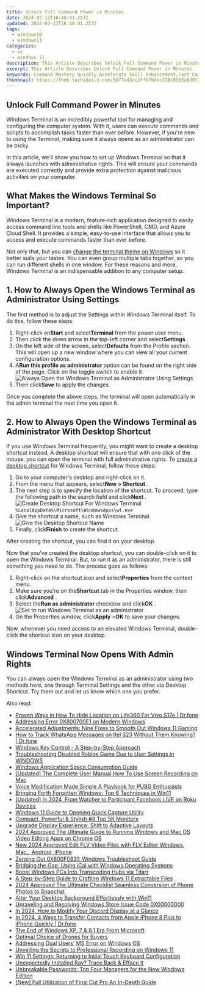 ```yaml
---
title: Unlock Full Command Power in Minutes
date: 2024-07-12T16:48:41.257Z
updated: 2024-07-13T16:48:41.257Z
tags:
  - windows10
  - windows11
categories:
  - os
  - windows 11
description: This Article Describes Unlock Full Command Power in Minutes
excerpt: This Article Describes Unlock Full Command Power in Minutes
keywords: Command Mastery Quickly,Accelerate Skill Enhancement,Fast Command Expertise Gain,Instantly Boost Command Control,Swift Command Proficiency,Minutes to Powerful Commands,Rapid Command Development
thumbnail: https://thmb.techidaily.com/5d77ad3cc3ffb76dec378c0365a6d9c3d6e615b3b95a196e8f26206ebb83676d.jpg
---
```


## Unlock Full Command Power in Minutes

 Windows Terminal is an incredibly powerful tool for managing and configuring the computer system. With it, users can execute commands and scripts to accomplish tasks faster than ever before. However, if you're new to using the Terminal, making sure it always opens as an administrator can be tricky.

 In this article, we'll show you how to set up Windows Terminal so that it always launches with administrative rights. This will ensure your commands are executed correctly and provide extra protection against malicious activities on your computer.

## What Makes the Windows Terminal So Important?

 Windows Terminal is a modern, feature-rich application designed to easily access command line tools and shells like PowerShell, CMD, and Azure Cloud Shell. It provides a simple, easy-to-use interface that allows you to access and execute commands faster than ever before.

 Not only that, but you can [change the terminal theme on Windows](https://www.makeuseof.com/windows-11-change-terminal-theme/) so it better suits your tastes. You can even group multiple tabs together, so you can run different shells in one window. For these reasons and more, Windows Terminal is an indispensable addition to any computer setup.

## 1\. How to Always Open the Windows Terminal as Administrator Using Settings

 The first method is to adjust the Settings within Windows Terminal itself. To do this, follow these steps:

1. Right-click on**Start** and select**Terminal** from the power user menu.
2. Then click the down arrow in the top-left corner and select**Settings** .
3. On the left side of the screen, select**Defaults** from the Profile section. This will open up a new window where you can view all your current configuration options.
4. A**Run this profile as administrator** option can be found on the right side of the page. Click on the toggle switch to enable it.  
![Always Open the Windows Terminal as Administrator Using Settings](https://static1.makeuseofimages.com/wordpress/wp-content/uploads/2022/12/always-open-the-windows-terminal-as-administrator-using-settings.jpeg)
5. Then click**Save** to apply the changes.

 Once you complete the above steps, the terminal will open automatically in the admin terminal the next time you open it.

## 2\. How to Always Open the Windows Terminal as Administrator With Desktop Shortcut

 If you use Windows Terminal frequently, you might want to create a desktop shortcut instead. A desktop shortcut will ensure that with one click of the mouse, you can open the terminal with full administrative rights. To [create a desktop shortcut](https://www.makeuseof.com/tag/how-to-create-desktop-shortcuts-from-anywhere-in-windows/) for Windows Terminal, follow these steps:

1. Go to your computer's desktop and right-click on it.
2. From the menu that appears, select**New > Shortcut** .
3. The next step is to specify the location of the shortcut. To proceed, type the following path in the search field and click**Next** .  
![Create Desktop Shortcut For Windows Terminal](https://static1.makeuseofimages.com/wordpress/wp-content/uploads/2022/12/create-desktop-shortcut-for-windows-terminal.jpg)  
`%LocalAppData%\Microsoft\WindowsApps\wt.exe`
4. Give the shortcut a name, such as Windows Terminal.  
![Give the Desktop Shortcut Name](https://static1.makeuseofimages.com/wordpress/wp-content/uploads/2022/12/give-the-desktop-shortcut-name.jpg)
5. Finally, click**Finish** to create the shortcut.

After creating the shortcut, you can find it on your desktop.

 Now that you've created the desktop shortcut, you can double-click on it to open the Windows Terminal. But, to run it as an administrator, there is still something you need to do. The process goes as follows:

1. Right-click on the shortcut icon and select**Properties** from the context menu.
2. Make sure you're on the**Shortcut** tab in the Properties window, then click**Advanced** .
3. Select the**Run as administrator** checkbox and click**OK** .  
![Set to run Windows Terminal as an administrator](https://static1.makeuseofimages.com/wordpress/wp-content/uploads/2022/12/set-to-run-windows-terminal-as-an-administrator.jpg)
4. On the Properties window, click**Apply** \>**OK** to save your changes.

 Now, whenever you need access to an elevated Windows Terminal, double-click the shortcut icon on your desktop.

## Windows Terminal Now Opens With Admin Rights

 You can always open the Windows Terminal as an administrator using two methods here, one through Terminal Settings and the other via Desktop Shortcut. Try them out and let us know which one you prefer.


<ins class="adsbygoogle"
     style="display:block"
     data-ad-format="autorelaxed"
     data-ad-client="ca-pub-7571918770474297"
     data-ad-slot="1223367746"></ins>



<ins class="adsbygoogle"
     style="display:block"
     data-ad-client="ca-pub-7571918770474297"
     data-ad-slot="8358498916"
     data-ad-format="auto"
     data-full-width-responsive="true"></ins>



<span class="atpl-alsoreadstyle">Also read:</span>
<div><ul>
<li><a href="https://location-social.techidaily.com/proven-ways-in-how-to-hide-location-on-life360-for-vivo-s17e-drfone-by-drfone-virtual-android/"><u>Proven Ways in How To Hide Location on Life360 For Vivo S17e | Dr.fone</u></a></li>
<li><a href="https://win11-tips.techidaily.com/addressing-error-0x800700e1-on-modern-windows/"><u>Addressing Error 0X800700E1 on Modern Windows</u></a></li>
<li><a href="https://win11-tips.techidaily.com/accelerated-adjustments-nine-fixes-to-smooth-out-windows-11-gaming/"><u>Accelerated Adjustments: Nine Fixes to Smooth Out Windows 11 Gaming</u></a></li>
<li><a href="https://android-location-track.techidaily.com/how-to-track-whatsapp-messages-on-itel-s23-without-them-knowing-drfone-by-drfone-virtual-android/"><u>How to Track WhatsApp Messages on Itel S23 Without Them Knowing? | Dr.fone</u></a></li>
<li><a href="https://win11-tips.techidaily.com/windows-key-control-a-step-by-step-approach/"><u>Windows Key Control - A Step-by-Step Approach</u></a></li>
<li><a href="https://win11-tips.techidaily.com/troubleshooting-disabled-roblox-game-due-to-user-settings-in-windows/"><u>Troubleshooting Disabled Roblox Game Due to User Settings in WINDOWS</u></a></li>
<li><a href="https://win11-tips.techidaily.com/windows-application-space-consumption-guide/"><u>Windows Application Space Consumption Guide</u></a></li>
<li><a href="https://screen-capture.techidaily.com/updated-the-complete-user-manual-how-to-use-screen-recording-on-mac/"><u>[Updated] The Complete User Manual  How To Use Screen Recording on Mac</u></a></li>
<li><a href="https://extra-hints.techidaily.com/voice-modification-made-simple-a-playbook-for-pubg-enthusiasts/"><u>Voice Modification Made Simple  A Playbook for PUBG Enthusiasts</u></a></li>
<li><a href="https://win11-tips.techidaily.com/bringing-forth-forgotten-windows-top-6-techniques-in-win11/"><u>Bringing Forth Forgotten Windows: Top 6 Techniques in Win11</u></a></li>
<li><a href="https://facebook-clips.techidaily.com/updated-in-2024-from-watcher-to-participant-facebook-live-on-roku-devices/"><u>[Updated] In 2024, From Watcher to Participant  Facebook LIVE on Roku Devices</u></a></li>
<li><a href="https://win11-tips.techidaily.com/windows-11-guide-to-opening-quick-capture-utility/"><u>Windows 11 Guide to Opening Quick Capture Utility</u></a></li>
<li><a href="https://extra-lessons.techidaily.com/compact-powerful-and-stylish-8-top-5k-monitors/"><u>Compact, Powerful & Stylish  #8 Top 5K Monitors</u></a></li>
<li><a href="https://win11-tips.techidaily.com/upgrade-display-experience-shift-to-adaptive-layouts/"><u>Upgrade Display Experience: Shift to Adaptive Layouts</u></a></li>
<li><a href="https://video-creation-software.techidaily.com/2024-approved-the-ultimate-guide-to-running-windows-and-mac-os-video-editing-apps-on-chrome-os/"><u>2024 Approved The Ultimate Guide to Running Windows and Mac OS Video Editing Apps on Chrome OS</u></a></li>
<li><a href="https://ai-video-editing.techidaily.com/new-2024-approved-edit-flv-video-files-with-flv-editor-windows-macandroid-iphone/"><u>New 2024 Approved Edit FLV Video Files with FLV Editor Windows, Mac，Android, iPhone</u></a></li>
<li><a href="https://win11-tips.techidaily.com/zeroing-out-0x800f0831-windows-troubleshoot-guide/"><u>Zeroing Out 0X800F0831: Windows Troubleshoot Guide</u></a></li>
<li><a href="https://win11-tips.techidaily.com/bridging-the-gap-using-ical-with-windows-operating-systems/"><u>Bridging the Gap: Using iCal with Windows Operating Systems</u></a></li>
<li><a href="https://win11-tips.techidaily.com/boost-windows-pcs-into-transcoding-hubs-via-tdarr/"><u>Boost Windows PCs Into Transcoding Hubs via Tdarr</u></a></li>
<li><a href="https://win11-tips.techidaily.com/a-step-by-step-guide-to-crafting-windows-11-extractable-files/"><u>A Step-by-Step Guide to Crafting Windows 11 Extractable Files</u></a></li>
<li><a href="https://snapchat-videos.techidaily.com/2024-approved-the-ultimate-checklist-seamless-conversion-of-phone-photos-to-snapchat/"><u>2024 Approved  The Ultimate Checklist  Seamless Conversion of Phone Photos to Snapchat</u></a></li>
<li><a href="https://win11-tips.techidaily.com/alter-your-desktop-background-effortlessly-with-win11/"><u>Alter Your Desktop Background Effortlessly with Win11</u></a></li>
<li><a href="https://win11-tips.techidaily.com/unraveling-and-resolving-windows-store-issue-code-0x00000000/"><u>Unraveling and Resolving Windows Store Issue Code 0X00000000</u></a></li>
<li><a href="https://discord-videos.techidaily.com/in-2024-how-to-modify-your-discord-display-at-a-glance/"><u>In 2024, How to Modify Your Discord Display at a Glance</u></a></li>
<li><a href="https://iphone-transfer.techidaily.com/in-2024-4-ways-to-transfer-contacts-from-apple-iphone-8-plus-to-iphone-quickly-drfone-by-drfone-transfer-from-ios/"><u>In 2024, 4 Ways to Transfer Contacts from Apple iPhone 8 Plus to iPhone Quickly | Dr.fone</u></a></li>
<li><a href="https://win11-tips.techidaily.com/the-end-of-windows-xp-7-and-81-era-from-microsoft/"><u>The End of Windows XP, 7 & 8.1 Era From Microsoft</u></a></li>
<li><a href="https://extra-hints.techidaily.com/optimal-choice-of-drones-for-buyers/"><u>Optimal Choice of Drones for Buyers</u></a></li>
<li><a href="https://win11-tips.techidaily.com/addressing-dual-users-ms-error-on-windows-os/"><u>Addressing Dual Users' MS Error on Windows OS</u></a></li>
<li><a href="https://win11-tips.techidaily.com/unveiling-the-secrets-to-professional-recording-on-windows-11/"><u>Unveiling the Secrets to Professional Recording on Windows 11</u></a></li>
<li><a href="https://win11-tips.techidaily.com/win-11-settings-returning-to-initial-touch-keyboard-configuration/"><u>Win 11 Settings: Returning to Initial Touch Keyboard Configuration</u></a></li>
<li><a href="https://win11-tips.techidaily.com/unexpectedly-installed-rav-trace-back-and-efface-it/"><u>Unexpectedly Installed Rav? Trace Back & Efface It</u></a></li>
<li><a href="https://win11-tips.techidaily.com/unbreakable-passwords-top-four-managers-for-the-new-windows-edition/"><u>Unbreakable Passwords: Top Four Managers for the New Windows Edition</u></a></li>
<li><a href="https://some-knowledge.techidaily.com/new-full-utilization-of-final-cut-pro-an-in-depth-guide/"><u>[New] Full Utilization of Final Cut Pro  An In-Depth Guide</u></a></li>
</ul></div>
